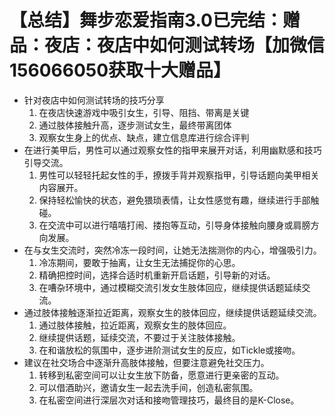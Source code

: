 # 【总结】舞步恋爱指南3.0已完结：赠品：夜店：夜店中如何测试转场【加微信156066050获取十大赠品】

-   针对夜店中如何测试转场的技巧分享
    1.  在夜店快速游戏中吸引女生，引导、阻挡、带离是关键
    2.  通过肢体接触升高，逐步测试女生，最终带离团体
    3.  观察女生身上的优点、缺点，建立信息库进行综合评判
-   在进行美甲后，男性可以通过观察女性的指甲来展开对话，利用幽默感和技巧引导交流。
    1.  男性可以轻轻托起女性的手，撩拨手背并观察指甲，引导话题向美甲相关内容展开。
    2.  保持轻松愉快的状态，避免猥琐表情，让女性感觉有趣，继续进行手部触碰。
    3.  在交流中可以进行嘻嘻打闹、搂抱等互动，引导身体接触向腰身或肩膀方向发展。
-   在与女生交流时，突然冷冻一段时间，让她无法揣测你的内心，增强吸引力。
    1.  冷冻期间，要敢于抽离，让女生无法捕捉你的心思。
    2.  精确把控时间，选择合适时机重新开启话题，引导新的对话。
    3.  在嘈杂环境中，通过模糊交流引发女生肢体回应，继续提供话题延续交流。
-   通过肢体接触逐渐拉近距离，观察女生的肢体回应，继续提供话题延续交流。
    1.  通过肢体接触，拉近距离，观察女生的肢体回应。
    2.  继续提供话题，延续交流，不要过于关注肢体接触。
    3.  在和谐放松的氛围中，逐步进阶测试女生的反应，如Tickle或接吻。
-   建议在社交场合中逐渐升高肢体接触，但要注意避免社交压力。
    1.  转移到私密空间可以让女生放下防备，愿意进行更亲密的互动。
    2.  可以借酒助兴，邀请女生一起去洗手间，创造私密氛围。
    3.  在私密空间进行深层次对话和接吻管理技巧，最终目的是K-Close。